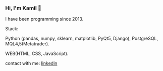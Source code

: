 ### Hi, I'm Kamil 👋

I have been programming since 2013.

Stack:

Python (pandas, numpy, sklearn, matplotlib, PyQt5, Django), PostgreSQL, MQL4,5(Metatrader).

WEB(HTML, CSS, JavaScript).

contact with me: [linkedin](https://www.linkedin.com/in/kamil-gazizullin)

<!--
**quant12345/quant12345** is a ✨ _special_ ✨ repository because its `README.md` (this file) appears on your GitHub profile.

Here are some ideas to get you started:

- 🔭 I’m currently working on ...
- 🌱 I’m currently learning ...
- 👯 I’m looking to collaborate on ...
- 🤔 I’m looking for help with ...
- 💬 Ask me about ...
- 📫 How to reach me: ...
- 😄 Pronouns: ...
- ⚡ Fun fact: ...
-->
